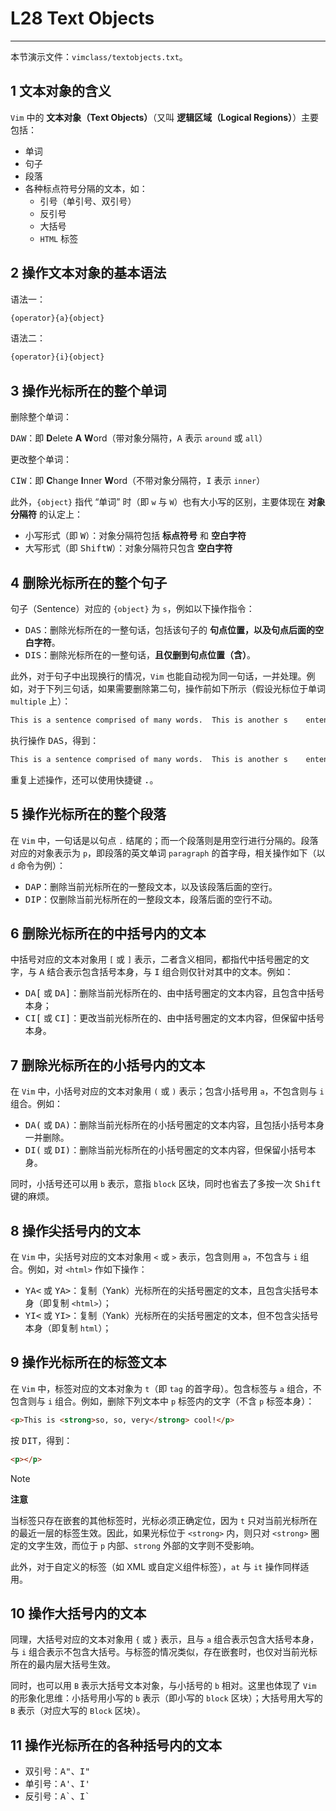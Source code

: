 # L28 Text Objects
---

本节演示文件：`vimclass/textobjects.txt`。



## 1 文本对象的含义

`Vim` 中的 **文本对象（Text Objects）**（又叫 **逻辑区域（Logical Regions）**）主要包括：

- 单词
- 句子
- 段落
- 各种标点符号分隔的文本，如：
  - 引号（单引号、双引号）
  - 反引号
  - 大括号
  - `HTML` 标签



## 2 操作文本对象的基本语法

语法一：

```markdown
{operator}{a}{object}
```

语法二：

```markdown
{operator}{i}{object}
```



## 3 操作光标所在的整个单词

删除整个单词：

<kbd>D</kbd><kbd>A</kbd><kbd>W</kbd>：即 **D**elete **A** **W**ord（带对象分隔符，<kbd>A</kbd> 表示 `around` 或 `all`）

更改整个单词：

<kbd>C</kbd><kbd>I</kbd><kbd>W</kbd>：即 **C**hange **I**nner **W**ord（不带对象分隔符，<kbd>I</kbd> 表示 `inner`）

此外，`{object}` 指代 “单词” 时（即 `w` 与 `W`）也有大小写的区别，主要体现在 **对象分隔符** 的认定上：

- 小写形式（即 <kbd>W</kbd>）：对象分隔符包括 **标点符号** 和 **空白字符**
- 大写形式（即 <kbd>Shift</kbd><kbd>W</kbd>）：对象分隔符只包含 **空白字符**



## 4 删除光标所在的整个句子

句子（Sentence）对应的 `{object}` 为 `s`，例如以下操作指令：

- <kbd>D</kbd><kbd>A</kbd><kbd>S</kbd>：删除光标所在的一整句话，包括该句子的 **句点位置，以及句点后面的空白字符**。
- <kbd>D</kbd><kbd>I</kbd><kbd>S</kbd>：删除光标所在的一整句话，**且仅删到句点位置（含）**。

此外，对于句子中出现换行的情况，`Vim` 也能自动视为同一句话，一并处理。例如，对于下列三句话，如果需要删除第二句，操作前如下所示（假设光标位于单词 `multiple` 上）：

```markdown
This is a sentence comprised of many words.  This is another s    entence. A                                                      paragraph is made up of multiple sentences.  Just like this on    e!
```

执行操作 <kbd>D</kbd><kbd>A</kbd><kbd>S</kbd>，得到：

```markdown
This is a sentence comprised of many words.  This is another s    entence. Just like this one!
```

重复上述操作，还可以使用快捷键 <kbd>.</kbd>。



## 5 操作光标所在的整个段落

在 `Vim` 中，一句话是以句点 `.` 结尾的；而一个段落则是用空行进行分隔的。段落对应的对象表示为 `p`，即段落的英文单词 `paragraph` 的首字母，相关操作如下（以 `d` 命令为例）：

- <kbd>D</kbd><kbd>A</kbd><kbd>P</kbd>：删除当前光标所在的一整段文本，以及该段落后面的空行。
- <kbd>D</kbd><kbd>I</kbd><kbd>P</kbd>：仅删除当前光标所在的一整段文本，段落后面的空行不动。



## 6 删除光标所在的中括号内的文本

中括号对应的文本对象用 `[` 或 `]` 表示，二者含义相同，都指代中括号圈定的文字，与 <kbd>A</kbd> 结合表示包含括号本身，与 <kbd>I</kbd> 组合则仅针对其中的文本。例如：

- <kbd>D</kbd><kbd>A</kbd><kbd>[</kbd> 或 <kbd>D</kbd><kbd>A</kbd><kbd>]</kbd>：删除当前光标所在的、由中括号圈定的文本内容，且包含中括号本身；
- <kbd>C</kbd><kbd>I</kbd><kbd>[</kbd> 或 <kbd>C</kbd><kbd>I</kbd><kbd>]</kbd>：更改当前光标所在的、由中括号圈定的文本内容，但保留中括号本身。



## 7 删除光标所在的小括号内的文本

在 `Vim` 中，小括号对应的文本对象用 `(` 或 `)` 表示；包含小括号用 `a`，不包含则与 `i` 组合。例如：

- <kbd>D</kbd><kbd>A</kbd><kbd>(</kbd> 或 <kbd>D</kbd><kbd>A</kbd><kbd>)</kbd>：删除当前光标所在的小括号圈定的文本内容，且包括小括号本身一并删除。
- <kbd>D</kbd><kbd>I</kbd><kbd>(</kbd> 或 <kbd>D</kbd><kbd>I</kbd><kbd>)</kbd>：删除当前光标所在的小括号圈定的文本内容，但保留小括号本身。

同时，小括号还可以用 `b` 表示，意指 `block` 区块，同时也省去了多按一次 <kbd>Shift</kbd> 键的麻烦。



## 8 操作尖括号内的文本

在 `Vim` 中，尖括号对应的文本对象用 `<` 或 `>` 表示，包含则用 `a`，不包含与 `i` 组合。例如，对 `<html>` 作如下操作：

- <kbd>Y</kbd><kbd>A</kbd><kbd><</kbd> 或 <kbd>Y</kbd><kbd>A</kbd><kbd>></kbd>：复制（Yank）光标所在的尖括号圈定的文本，且包含尖括号本身（即复制 `<html>`）；
- <kbd>Y</kbd><kbd>I</kbd><kbd><</kbd> 或 <kbd>Y</kbd><kbd>I</kbd><kbd>></kbd>：复制（Yank）光标所在的尖括号圈定的文本，但不包含尖括号本身（即复制 `html`）；



## 9 操作光标所在的标签文本

在 `Vim` 中，标签对应的文本对象为 `t`（即 `tag` 的首字母）。包含标签与 `a` 组合，不包含则与 `i` 组合。例如，删除下列文本中 `p` 标签内的文字（不含 `p` 标签本身）：

```html
<p>This is <strong>so, so, very</strong> cool!</p>
```

按 <kbd>D</kbd><kbd>I</kbd><kbd>T</kbd>，得到：

```html
<p></p>
```

> [!note]
>
> **注意**
>
> 当标签只存在嵌套的其他标签时，光标必须正确定位，因为 `t` 只对当前光标所在的最近一层的标签生效。因此，如果光标位于 `<strong>` 内，则只对 `<strong>` 圈定的文字生效，而位于 `p` 内部、`strong` 外部的文字则不受影响。
>
> 此外，对于自定义的标签（如 XML 或自定义组件标签），`at` 与 `it` 操作同样适用。



## 10 操作大括号内的文本

同理，大括号对应的文本对象用 `{` 或 `}` 表示，且与 `a` 组合表示包含大括号本身，与 `i` 组合表示不包含大括号。与标签的情况类似，存在嵌套时，也仅对当前光标所在的最内层大括号生效。

同时，也可以用 `B` 表示大括号文本对象，与小括号的 `b` 相对。这里也体现了 `Vim` 的形象化思维：小括号用小写的 `b` 表示（即小写的 `block` 区块）；大括号用大写的 `B` 表示（对应大写的 `Block` 区块）。



## 11 操作光标所在的各种括号内的文本

- 双引号：<kbd>A</kbd><kbd>"</kbd>、<kbd>I</kbd><kbd>"</kbd>
- 单引号：<kbd>A</kbd><kbd>'</kbd>、<kbd>I</kbd><kbd>'</kbd>
- 反引号：<kbd>A</kbd><kbd>\`</kbd>、<kbd>I</kbd><kbd>\`</kbd>
